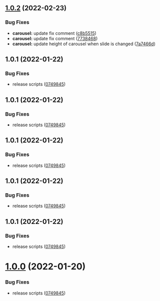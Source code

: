 ## [1.0.2](https://github.com/FrontLabsOfficial/vue-agile-lite/compare/v1.0.1...v1.0.2) (2022-02-23)


### Bug Fixes

* **carousel:** update fix comment ([c8b5515](https://github.com/FrontLabsOfficial/vue-agile-lite/commit/c8b55159e484433d769353a2fdaae7554c588f21))
* **carousel:** update fix comment ([7738468](https://github.com/FrontLabsOfficial/vue-agile-lite/commit/773846825ad99d5f360d4a9db43a0edb31163084))
* **carousel:** update height of carousel when slide is changed ([7a7466d](https://github.com/FrontLabsOfficial/vue-agile-lite/commit/7a7466d96755da33c6e8f9db11fac882b6df6da8))



## 1.0.1 (2022-01-22)


### Bug Fixes

* release scripts ([0749845](https://github.com/FrontLabsOfficial/vue-agile-lite/commit/0749845b1772c30b1c826520a6e0cc3c11838acf))



## 1.0.1 (2022-01-22)


### Bug Fixes

* release scripts ([0749845](https://github.com/FrontLabsOfficial/vue-agile-lite/commit/0749845b1772c30b1c826520a6e0cc3c11838acf))



## 1.0.1 (2022-01-22)


### Bug Fixes

* release scripts ([0749845](https://github.com/FrontLabsOfficial/vue-agile-lite/commit/0749845b1772c30b1c826520a6e0cc3c11838acf))



## 1.0.1 (2022-01-22)


### Bug Fixes

* release scripts ([0749845](https://github.com/FrontLabsOfficial/vue-agile-lite/commit/0749845b1772c30b1c826520a6e0cc3c11838acf))



## 1.0.1 (2022-01-22)


### Bug Fixes

* release scripts ([0749845](https://github.com/FrontLabsOfficial/vue-agile-lite/commit/0749845b1772c30b1c826520a6e0cc3c11838acf))



# [1.0.0](https://github.com/FrontLabsOfficial/vue-agile-lite/compare/v2.0.0...v1.0.0) (2022-01-20)


### Bug Fixes

* release scripts ([0749845](https://github.com/FrontLabsOfficial/vue-agile-lite/commit/0749845b1772c30b1c826520a6e0cc3c11838acf))



